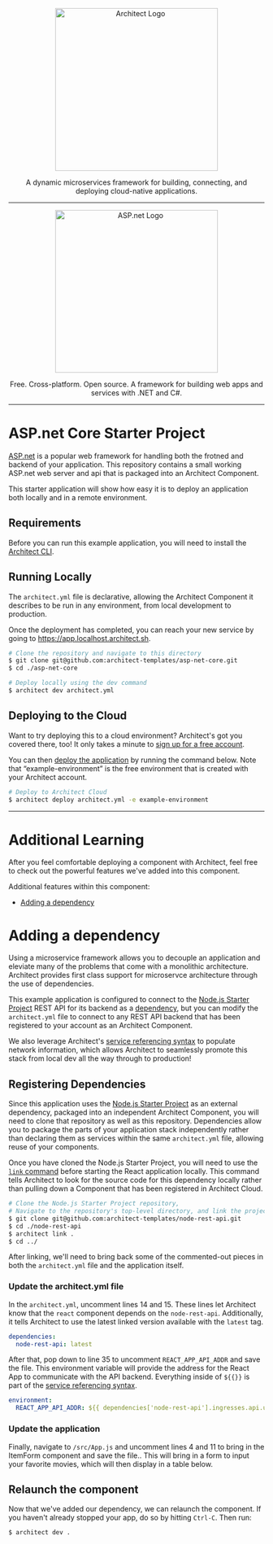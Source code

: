 <p align="center">
  <picture>
    <source media="(prefers-color-scheme: dark)" srcset="https://cdn.architect.io/logo/horizontal-inverted.png">
    <source media="(prefers-color-scheme: light)" srcset="https://cdn.architect.io/logo/horizontal.png">
    <img width="320" alt="Architect Logo" src="https://cdn.architect.io/logo/horizontal.png">
  </picture>
</p>

<p align="center">
  A dynamic microservices framework for building, connecting, and deploying cloud-native applications.
</p>

---

<p align="center">
  <a href="//asp.net" target="blank"><img src="https://upload.wikimedia.org/wikipedia/commons/thumb/e/ee/.NET_Core_Logo.svg/768px-.NET_Core_Logo.svg.png" width="320" alt="ASP.net Logo" /></a>
</p>

<p align="center">
Free. Cross-platform. Open source.
A framework for building web apps and services with .NET and C#.
</p>

---

# ASP.net Core Starter Project
[ASP.net](https://asp.net/) is a popular web framework for handling both the frotned and backend of your application. This repository contains a small working ASP.net web server and api that is packaged into an Architect Component.

This starter application will show how easy it is to deploy an application both
locally and in a remote environment.

## Requirements
Before you can run this example application, you will need to install the [Architect CLI](https://github.com/architect-team/architect-cli).

## Running Locally
The `architect.yml` file is declarative, allowing the Architect Component it describes to be run in any environment, from local development to production.

Once the deployment has completed, you can reach your new service by going to https://app.localhost.architect.sh.

```sh
# Clone the repository and navigate to this directory
$ git clone git@github.com:architect-templates/asp-net-core.git
$ cd ./asp-net-core

# Deploy locally using the dev command
$ architect dev architect.yml
```
## Deploying to the Cloud

Want to try deploying this to a cloud environment? Architect's got you covered there, too! It only takes a minute to
[sign up for a free account](https://cloud.architect.io/signup).

You can then [deploy the application](https://docs.architect.io/getting-started/introduction/#deploy-to-the-cloud) by running the command below. Note that “example-environment” is the free environment that is created with your Architect account.

```sh
# Deploy to Architect Cloud
$ architect deploy architect.yml -e example-environment
```

---
# Additional Learning
After you feel comfortable deploying a component with Architect, feel free to check out the powerful features we've added into this component.

Additional features within this component:
* [Adding a dependency](#adding-a-dependency)


# Adding a dependency
Using a microservice framework allows you to decouple an application and
eleviate many of the problems that come with a monolithic architecture. Architect provides first class support for microservce architecture through the use of
dependencies.

This example application is configured to connect to the [Node.js Starter Project](https://github.com/architect-templates/node-rest-api)
REST API for its backend as a [dependency](https://docs.architect.io/components/dependencies/), but you can modify the `architect.yml` file to connect to any REST API backend that has been registered to your account as an
Architect Component.

We also leverage Architect's [service referencing syntax](https://docs.architect.io/components/service-discovery/#service-referencing-syntax) to populate network information, which allows Architect to seamlessly promote this stack from local dev all the way through to production!

## Registering Dependencies
Since this application uses the [Node.js Starter Project](https://github.com/architect-templates/node-rest-api) as an external
dependency, packaged into an independent Architect Component, you will need to clone that repository as well as this repository.
Dependencies allow you to package the parts of your application stack independently rather than declaring them as services
within the same `architect.yml` file, allowing
reuse of your components.

Once you have cloned the Node.js Starter Project, you will need to use the [`link` command](https://docs.architect.io/deployments/local-environments/#local-registration)
before starting the React application locally. This command tells Architect to look for the source code for this dependency locally rather than pulling
down a Component that has been registered in Architect Cloud.
```sh
# Clone the Node.js Starter Project repository,
# Navigate to the repository's top-level directory, and link the project
$ git clone git@github.com:architect-templates/node-rest-api.git
$ cd ./node-rest-api
$ architect link .
$ cd ../
```

After linking, we'll need to bring back some of the commented-out pieces in both the `architect.yml` file and the application itself.

### Update the architect.yml file

In the `architect.yml`, uncomment lines 14 and 15. These lines let Architect know
that the `react` component depends on the `node-rest-api`. Additionally, it tells
Architect to use the latest linked version available with the `latest` tag.

```yml
dependencies:
  node-rest-api: latest
```

After that, pop down to line 35 to uncomment `REACT_APP_API_ADDR` and save the file.
This environment variable will provide the address for the React App to communicate with the API backend. Everything inside of `${{}}` is part of the [service referencing syntax](https://docs.architect.io/components/service-discovery/#service-referencing-syntax).
```yml
environment:
  REACT_APP_API_ADDR: ${{ dependencies['node-rest-api'].ingresses.api.url }}
```

### Update the application
Finally, navigate to `/src/App.js` and uncomment lines 4 and 11 to bring in
the ItemForm component and save the file.. This will bring in a form to input your favorite movies,
which will then display in a table below.

## Relaunch the component
Now that we've added our dependency, we can relaunch the component. If you haven't
already stopped your app, do so by hitting `Ctrl-C`. Then run:
```sh
$ architect dev .
```
